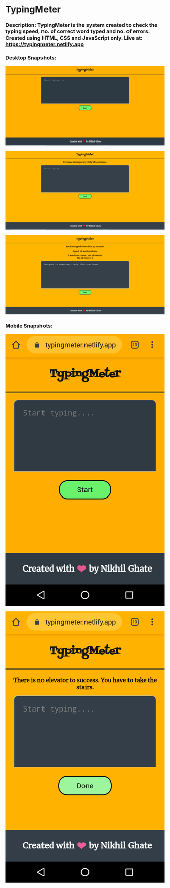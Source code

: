 # TypingMeter
### Description: TypingMeter is the system created to check the typing speed, no. of correct word typed and no. of errors. Created using HTML, CSS and JavaScript only.  Live at: https://typingmeter.netlify.app
 
### Desktop Snapshots:

![](screenshots/Screenshot1.png)

![](screenshots/Screenshot2.png)

![](screenshots/Screenshot3.png)

### Mobile Snapshots:

![](screenshots/Screenshot4.png)

![](screenshots/Screenshot5.png)